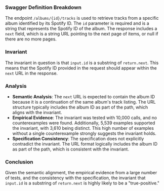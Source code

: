 ### Swagger Definition Breakdown
The endpoint `/albums/{id}/tracks` is used to retrieve tracks from a specific album identified by its Spotify ID. The `id` parameter is required and is a string that represents the Spotify ID of the album. The response includes a `next` field, which is a string URL pointing to the next page of items, or null if there are no more pages.

### Invariant
The invariant in question is that `input.id` is a substring of `return.next`. This means that the Spotify ID provided in the request should appear within the `next` URL in the response.

### Analysis
- **Semantic Analysis**: The `next` URL is expected to contain the album ID because it is a continuation of the same album's track listing. The URL structure typically includes the album ID as part of the path, which aligns with the invariant.
- **Empirical Evidence**: The invariant was tested with 10,000 calls, and no counterexamples were found. Additionally, 5,539 examples supported the invariant, with 3,610 being distinct. This high number of examples without a single counterexample strongly suggests the invariant holds.
- **Specification Consistency**: The specification does not explicitly contradict the invariant. The URL format logically includes the album ID as part of the path, which is consistent with the invariant.

### Conclusion
Given the semantic alignment, the empirical evidence from a large number of tests, and the consistency with the specification, the invariant that `input.id` is a substring of `return.next` is highly likely to be a "true-positive."
